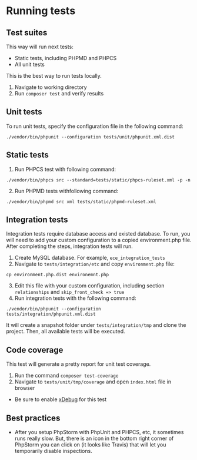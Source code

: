 # Running tests

## Test suites

This way will run next tests:

- Static tests, including PHPMD and PHPCS
- All unit tests

This is the best way to run tests locally.

1. Navigate to working directory
2. Run `composer test` and verify results

## Unit tests

To run unit tests, specify the configuration file in the following command:

```
./vendor/bin/phpunit --configuration tests/unit/phpunit.xml.dist
```

## Static tests

1. Run PHPCS test with following command:
```
./vendor/bin/phpcs src --standard=tests/static/phpcs-ruleset.xml -p -n
```
2. Run PHPMD tests withfollowing command:
```
./vendor/bin/phpmd src xml tests/static/phpmd-ruleset.xml
```

## Integration tests

Integration tests require database access and existed database. To run, you will need to add your custom configuration to a copied environment.php file. After completing the steps, integration tests will run.

1. Create MySQL database. For example, `ece_integration_tests`
2. Navigate to `tests/integration/etc` and copy `environment.php` file:
```
cp environment.php.dist environemnt.php
```
3. Edit this file with your custom configuration, including section `relationships` and `skip_front_check => true`
4. Run integration tests with the following command:
```
./vendor/bin/phpunit --configuration tests/integration/phpunit.xml.dist
```

It will create a snapshot folder under `tests/integration/tmp` and clone the project.
Then, all available tests will be executed.

## Code coverage

This test will generate a pretty report for unit test coverage.

1. Run the command `composer test-coverage`
2. Navigate to `tests/unit/tmp/coverage` and open `index.html` file in browser
 - Be sure to enable [xDebug](http://devdocs.magento.com/guides/v2.2/cloud/howtos/debug.html) for this test

## Best practices

- After you setup PhpStorm with PhpUnit and PHPCS, etc, it sometimes runs really slow. But, there is an icon in the bottom right corner of PhpStorm you can click on (it looks like Travis) that will let you temporarily disable inspections.

